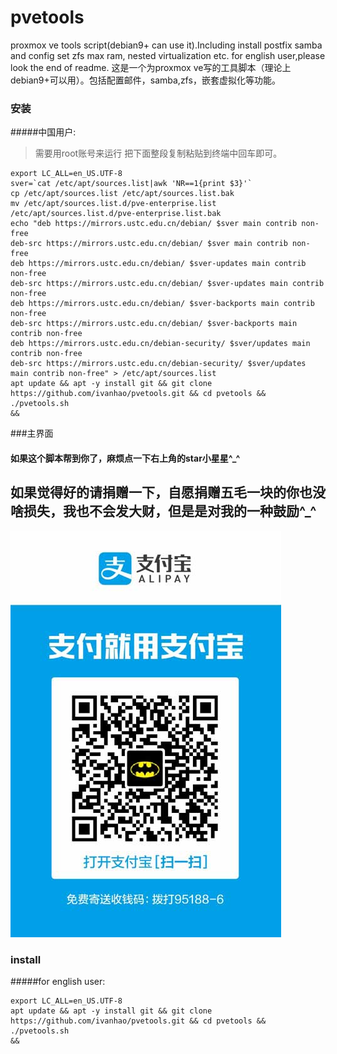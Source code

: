 # pvetools
proxmox ve tools script(debian9+ can use it).Including install postfix samba and config set zfs max ram, nested virtualization etc.
for english user,please look the end of readme.
这是一个为proxmox ve写的工具脚本（理论上debian9+可以用）。包括配置邮件，samba,zfs，嵌套虚拟化等功能。


### 安装
#####中国用户:
> 需要用root账号来运行
把下面整段复制粘贴到终端中回车即可。
```
export LC_ALL=en_US.UTF-8
sver=`cat /etc/apt/sources.list|awk 'NR==1{print $3}'`
cp /etc/apt/sources.list /etc/apt/sources.list.bak
mv /etc/apt/sources.list.d/pve-enterprise.list /etc/apt/sources.list.d/pve-enterprise.list.bak
echo "deb https://mirrors.ustc.edu.cn/debian/ $sver main contrib non-free
deb-src https://mirrors.ustc.edu.cn/debian/ $sver main contrib non-free
deb https://mirrors.ustc.edu.cn/debian/ $sver-updates main contrib non-free
deb-src https://mirrors.ustc.edu.cn/debian/ $sver-updates main contrib non-free
deb https://mirrors.ustc.edu.cn/debian/ $sver-backports main contrib non-free
deb-src https://mirrors.ustc.edu.cn/debian/ $sver-backports main contrib non-free
deb https://mirrors.ustc.edu.cn/debian-security/ $sver/updates main contrib non-free
deb-src https://mirrors.ustc.edu.cn/debian-security/ $sver/updates main contrib non-free" > /etc/apt/sources.list
apt update && apt -y install git && git clone https://github.com/ivanhao/pvetools.git && cd pvetools && ./pvetools.sh
&&
```
###主界面

#### 如果这个脚本帮到你了，麻烦点一下右上角的star小星星^_^

## 如果觉得好的请捐赠一下，自愿捐赠五毛一块的你也没啥损失，我也不会发大财，但是是对我的一种鼓励^_^
![pay](./pay.jpg)

### install
#####for english user:
```
export LC_ALL=en_US.UTF-8
apt update && apt -y install git && git clone https://github.com/ivanhao/pvetools.git && cd pvetools && ./pvetools.sh
&&
```



